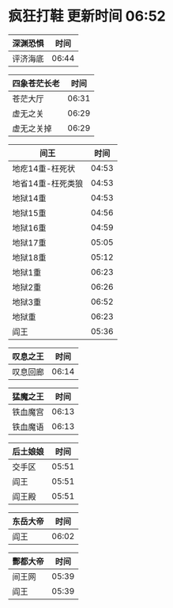 # 疯狂打鞋 更新时间 06:52

| 深渊恐惧   | 时间    |
|--------|-------|
| 评济海底 | 06:44 |

| 四象苍茫长老   | 时间    |
|--------|-------|
| 苍茫大厅 | 06:31 |
| 虚无之关 | 06:29 |
| 虚无之关掉 | 06:29 |

| 间王   | 时间    |
|--------|-------|
| 地疙14重-枉死状 | 04:53 |
| 地省14重-枉死类狼 | 04:53 |
| 地狱14重 | 04:53 |
| 地狱15重 | 04:56 |
| 地狱16重 | 04:59 |
| 地狱17重 | 05:05 |
| 地狱18重 | 05:12 |
| 地狱1重 | 06:23 |
| 地狱2重 | 06:26 |
| 地狱3重 | 06:52 |
| 地狱重 | 06:23 |
| 阎王 | 05:36 |

| 叹息之王   | 时间    |
|--------|-------|
| 叹息回廊 | 06:14 |

| 猛魔之王   | 时间    |
|--------|-------|
| 铁血魔宫 | 06:13 |
| 铁血魔语 | 06:13 |

| 后土娘娘   | 时间    |
|--------|-------|
| 交手区 | 05:51 |
| 阎王 | 05:51 |
| 阎王殿 | 05:51 |

| 东岳大帝   | 时间    |
|--------|-------|
| 阎王 | 06:02 |

| 酆都大帝   | 时间    |
|--------|-------|
| 间王网 | 05:39 |
| 阎王 | 05:39 |
